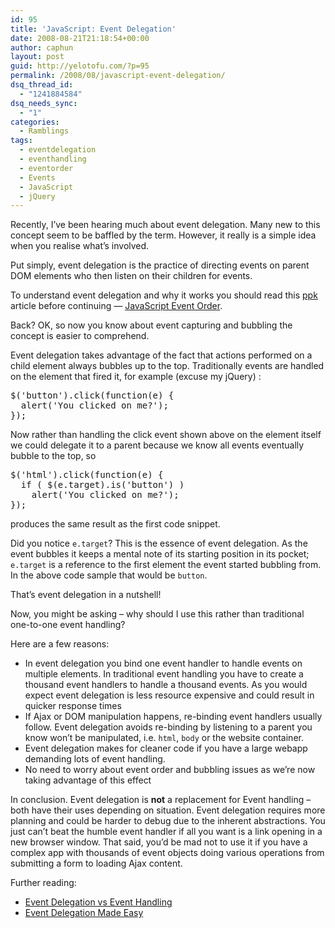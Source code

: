 ```yaml
---
id: 95
title: 'JavaScript: Event Delegation'
date: 2008-08-21T21:18:54+00:00
author: caphun
layout: post
guid: http://yelotofu.com/?p=95
permalink: /2008/08/javascript-event-delegation/
dsq_thread_id:
  - "1241884584"
dsq_needs_sync:
  - "1"
categories:
  - Ramblings
tags:
  - eventdelegation
  - eventhandling
  - eventorder
  - Events
  - JavaScript
  - jQuery
---
```

Recently, I&#8217;ve been hearing much about event delegation. Many new to this concept seem to be baffled by the term. However, it really is a simple idea when you realise what&#8217;s involved.

Put simply, event delegation is the practice of directing events on parent DOM elements who then listen on their children for events.

To understand event delegation and why it works you should read this [ppk](http://www.quirksmode.org/about/intro.html) article before continuing &mdash; [JavaScript Event Order](http://www.quirksmode.org/js/events_order.html).

Back? OK, so now you know about event capturing and bubbling the concept is easier to comprehend.

Event delegation takes advantage of the fact that actions performed on a child element always bubbles up to the top. Traditionally events are handled on the element that fired it, for example (excuse my jQuery) :

<pre language="javascript">$('button').click(function(e) {
  alert('You clicked on me?');
});
</pre>

Now rather than handling the click event shown above on the element itself we could delegate it to a parent because we know all events eventually bubble to the top, so

<pre language="javascript">$('html').click(function(e) {
  if ( $(e.target).is('button') )
    alert('You clicked on me?');
});
</pre>

produces the same result as the first code snippet.

Did you notice `e.target`? This is the essence of event delegation. As the event bubbles it keeps a mental note of its starting position in its pocket; `e.target` is a reference to the first element the event started bubbling from. In the above code sample that would be `button`.

That&#8217;s event delegation in a nutshell!

Now, you might be asking &#8211; why should I use this rather than traditional one-to-one event handling?

Here are a few reasons:

  * In event delegation you bind one event handler to handle events on multiple elements. In traditional event handling you have to create a thousand event handlers to handle a thousand events. As you would expect event delegation is less resource expensive and could result in quicker response times
  * If Ajax or DOM manipulation happens, re-binding event handlers usually follow. Event delegation avoids re-binding by listening to a parent you know won&#8217;t be manipulated, i.e. `html`, `body` or the website container.
  * Event delegation makes for cleaner code if you have a large webapp demanding lots of event handling.
  * No need to worry about event order and bubbling issues as we&#8217;re now taking advantage of this effect

In conclusion. Event delegation is **not** a replacement for Event handling &#8211; both have their uses depending on situation. Event delegation requires more planning and could be harder to debug due to the inherent abstractions. You just can&#8217;t beat the humble event handler if all you want is a link opening in a new browser window. That said, you&#8217;d be mad not to use it if you have a complex app with thousands of event objects doing various operations from submitting a form to loading Ajax content.

Further reading:

  * [Event Delegation vs Event Handling](http://icant.co.uk/sandbox/eventdelegation/)
  * [Event Delegation Made Easy](http://www.danwebb.net/2008/2/8/event-delegation-made-easy-in-jquery)